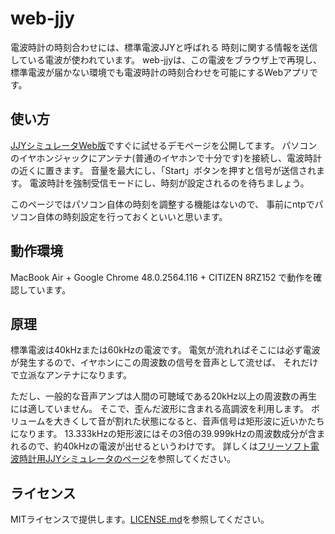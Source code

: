 # web-jjy

電波時計の時刻合わせには、標準電波JJYと呼ばれる 時刻に関する情報を送信している電波が使われています。 
web-jjyは、この電波をブラウザ上で再現し、標準電波が届かない環境でも電波時計の時刻合わせを可能にするWebアプリです。

## 使い方

[JJYシミュレータWeb版](http://shogo82148.github.io/web-jjy/)ですぐに試せるデモページを公開してます。
パソコンのイヤホンジャックにアンテナ(普通のイヤホンで十分です)を接続し、電波時計の近くに置きます。 
音量を最大にし、「Start」ボタンを押すと信号が送信されます。 電波時計を強制受信モードにし、時刻が設定されるのを待ちましょう。

このページではパソコン自体の時刻を調整する機能はないので、 事前にntpでパソコン自体の時刻設定を行っておくといいと思います。

## 動作環境

MacBook Air + Google Chrome 48.0.2564.116 + CITIZEN 8RZ152 で動作を確認しています。

## 原理

標準電波は40kHzまたは60kHzの電波です。 
電気が流れればそこには必ず電波が発生するので、イヤホンにこの周波数の信号を音声として流せば、
それだけで立派なアンテナになります。

ただし、一般的な音声アンプは人間の可聴域である20kHz以上の周波数の再生には適していません。
そこで、歪んだ波形に含まれる高調波を利用します。
ボリュームを大きくして音が割れた状態になると、音声信号は矩形波に近いかたちになります。 
13.333kHzの矩形波にはその3倍の39.999kHzの周波数成分が含まれるので、約40kHzの電波が出せるというわけです。 
詳しくは[フリーソフト電波時計用JJYシミュレータのページ](http://www.starstonesoft.com/jjy_simulator.htm)を参照してください。

## ライセンス

MITライセンスで提供します。[LICENSE.md](https://github.com/shogo82148/web-jjy/blob/gh-pages/LICENSE.md)を参照してください。
